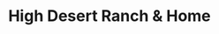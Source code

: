 ---
title: "High Desert Ranch & Home"
url: /bend/high-desert-ranch-und-home/
shop: Landwirtschaftlich
---